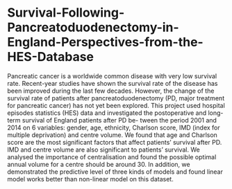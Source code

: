 # Survival-Following-Pancreatoduodenectomy-in-England-Perspectives-from-the-HES-Database

Pancreatic cancer is a worldwide common disease with very low survival rate. Recent-year studies have shown the survival rate of the disease has been improved during the last few decades. However, the change of the survival rate of patients after pancreatoduodenectomy (PD, major treatment for pancreatic cancer) has not yet been explored. This project used hospital episodes statistics (HES) data and investigated the postoperative and long-term survival of England patients after PD be- tween the period 2001 and 2014 on 6 variables: gender, age, ethnicity, Charlson score, IMD (index for multiple deprivation) and centre volume. We found that age and Charlson score are the most significant factors that affect patients’ survival after PD. IMD and centre volume are also significant to patients’ survival. We analysed the importance of centralisation and found the possible optimal annual volume for a centre should be around 30. In addition, we demonstrated the predictive level of three kinds of models and found linear model works better than non-linear model on this dataset.
